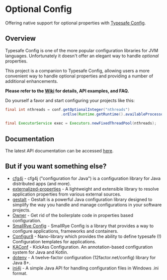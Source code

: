 Optional Config
===============
Offering native support for optional properties with [Typesafe Config](https://github.com/lightbend/config).

Overview
--------
Typesafe Config is one of the more popular configuration libraries for JVM languages. Unfortunately it doesn't offer an elegant way to handle _optional_ properties.

This project is a companion to Typesafe Config, allowing users a more convenient way to handle optional properties and providing a number of additional enhancements.

**Please refer to the [Wiki](https://github.com/zleonov/optional-config/wiki) for details, API examples, and FAQ.**

Do yourself a favor and start configuring your projects like this:

```java
final int nthreads = conf.getOptionalInteger("nthreads")
                         .orElse(Runtime.getRuntime().availableProcessors());
      
final ExecutorService exec = Executors.newFixedThreadPool(nthreads);
```

Documentation
-------------
The latest API documentation can be accessed [here](https://zleonov.github.io/optional-config/api/latest).

But if you want something else?
-------------------------------
- [cfg4j](https://github.com/cfg4j/cfg4j) - cfg4j ("configuration for Java") is a configuration library for Java distributed apps (and more).
- [externalized-properties](https://github.com/joel-jeremy/externalized-properties) - A lightweight and extensible library to resolve application properties from various external sources.
- [gestalt](https://github.com/gestalt-config/gestalt) - Gestalt is a powerful Java configuration library designed to simplify the way you handle and manage configurations in your software projects.
- [Owner](https://matteobaccan.github.io/owner) - Get rid of the boilerplate code in properties based configuration.
- [SmallRye Config](https://github.com/smallrye/smallrye-config) - SmallRye Config is a library that provides a way to configure applications, frameworks and containers.
- [Configur8](http://dentondav.id/configur8) - Nano-library which provides the ability to define typesafe (!) Configuration templates for applications.
- [KAConf](https://github.com/mariomac/kaconf) - KickAss Configuration. An annotation-based configuration system for Java and Kotlin.
- [dotenv](https://github.com/shyiko/dotenv) - A twelve-factor configuration (12factor.net/config) library for Java 8+.
- [ini4j](https://ini4j.sourceforge.net) - A simple Java API for handling configuration files in Windows .ini format.
